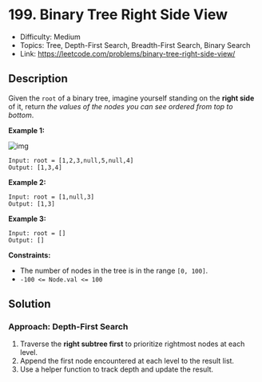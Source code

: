 # 199. Binary Tree Right Side View

- Difficulty: Medium
- Topics: Tree, Depth-First Search, Breadth-First Search, Binary Search
- Link: https://leetcode.com/problems/binary-tree-right-side-view/

## Description

Given the `root` of a binary tree, imagine yourself standing on the **right side** of it, return _the values of the nodes you can see ordered from top to bottom_.

**Example 1:**

![img](https://assets.leetcode.com/uploads/2021/02/14/tree.jpg)

```
Input: root = [1,2,3,null,5,null,4]
Output: [1,3,4]
```

**Example 2:**

```
Input: root = [1,null,3]
Output: [1,3]
```

**Example 3:**

```
Input: root = []
Output: []
```

**Constraints:**

- The number of nodes in the tree is in the range `[0, 100]`.
- `-100 <= Node.val <= 100`

## Solution

### Approach: Depth-First Search

1. Traverse the **right subtree first** to prioritize rightmost nodes at each level.
2. Append the first node encountered at each level to the result list.
3. Use a helper function to track depth and update the result.
